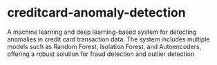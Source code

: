 # creditcard-anomaly-detection
A machine learning and deep learning-based system for detecting anomalies in credit card transaction data. The system includes multiple models such as Random Forest, Isolation Forest, and Autoencoders, offering a robust solution for fraud detection and outlier detection
